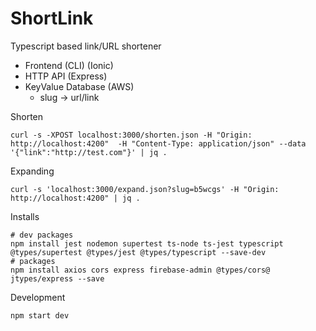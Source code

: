 # ShortLink

Typescript based link/URL shortener

- Frontend (CLI) (Ionic)
- HTTP API (Express)
- KeyValue Database (AWS)
  - slug -> url/link

Shorten

    curl -s -XPOST localhost:3000/shorten.json -H "Origin: http://localhost:4200"  -H "Content-Type: application/json" --data '{"link":"http://test.com"}' | jq .

Expanding

    curl -s 'localhost:3000/expand.json?slug=b5wcgs' -H "Origin: http://localhost:4200" | jq .

Installs

    # dev packages
    npm install jest nodemon supertest ts-node ts-jest typescript @types/supertest @types/jest @types/typescript --save-dev
    # packages
    npm install axios cors express firebase-admin @types/cors@ jtypes/express --save

Development

    npm start dev
